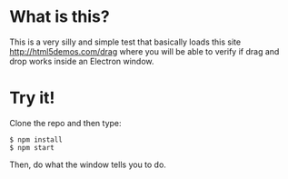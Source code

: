 
# What is this?

This is a very silly and simple test that basically loads this site
http://html5demos.com/drag where you will be able to verify if drag and drop
works inside an Electron window.

# Try it!

Clone the repo and then type:

    $ npm install
    $ npm start

Then, do what the window tells you to do.
